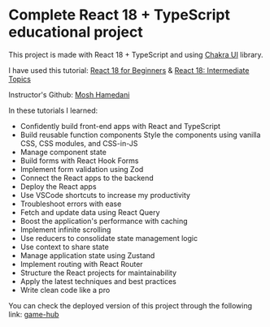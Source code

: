 # Complete React 18 + TypeScript educational project

This project is made with React 18 + TypeScript and using [Chakra UI](https://chakra-ui.com/) library.

I have used this tutorial:
[React 18 for Beginners](https://codewithmosh.com/p/ultimate-react-part1) & [React 18: Intermediate Topics](https://codewithmosh.com/p/ultimate-react-part2)

Instructor's Github:
[Mosh Hamedani](https://github.com/mosh-hamedani)

In these tutorials I learned:

- Confidently build front-end apps with React and TypeScript
- Build reusable function components
  Style the components using vanilla CSS, CSS modules, and CSS-in-JS
- Manage component state
- Build forms with React Hook Forms
- Implement form validation using Zod
- Connect the React apps to the backend
- Deploy the React apps
- Use VSCode shortcuts to increase my productivity
- Troubleshoot errors with ease
- Fetch and update data using React Query
- Boost the application's performance with caching
- Implement infinite scrolling
- Use reducers to consolidate state management logic
- Use context to share state
- Manage application state using Zustand
- Implement routing with React Router
- Structure the React projects for maintainability
- Apply the latest techniques and best practices
- Write clean code like a pro

You can check the deployed version of this project through the following link:
[game-hub](https://game-hub.mohsenmirzaei.dev/)
